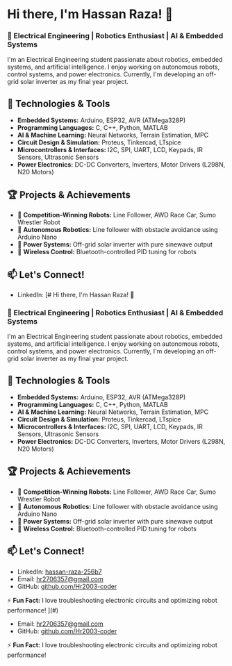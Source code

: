 # Hi there, I'm Hassan Raza! 👋

### 🚀 Electrical Engineering | Robotics Enthusiast | AI & Embedded Systems

I'm an Electrical Engineering student passionate about robotics, embedded systems, and artificial intelligence. I enjoy working on autonomous robots, control systems, and power electronics. Currently, I'm developing an off-grid solar inverter as my final year project.

## 🔧 Technologies & Tools
- **Embedded Systems:** Arduino, ESP32, AVR (ATMega328P)
- **Programming Languages:** C, C++, Python, MATLAB
- **AI & Machine Learning:** Neural Networks, Terrain Estimation, MPC
- **Circuit Design & Simulation:** Proteus, Tinkercad, LTspice
- **Microcontrollers & Interfaces:** I2C, SPI, UART, LCD, Keypads, IR Sensors, Ultrasonic Sensors
- **Power Electronics:** DC-DC Converters, Inverters, Motor Drivers (L298N, N20 Motors)

## 🏆 Projects & Achievements
- 🏅 **Competition-Winning Robots:** Line Follower, AWD Race Car, Sumo Wrestler Robot
- 🤖 **Autonomous Robotics:** Line follower with obstacle avoidance using Arduino Nano
- 🔋 **Power Systems:** Off-grid solar inverter with pure sinewave output
- 📡 **Wireless Control:** Bluetooth-controlled PID tuning for robots

## 📫 Let's Connect!
- LinkedIn: [# Hi there, I'm Hassan Raza! 👋

### 🚀 Electrical Engineering | Robotics Enthusiast | AI & Embedded Systems

I'm an Electrical Engineering student passionate about robotics, embedded systems, and artificial intelligence. I enjoy working on autonomous robots, control systems, and power electronics. Currently, I'm developing an off-grid solar inverter as my final year project.

## 🔧 Technologies & Tools
- **Embedded Systems:** Arduino, ESP32, AVR (ATMega328P)
- **Programming Languages:** C, C++, Python, MATLAB
- **AI & Machine Learning:** Neural Networks, Terrain Estimation, MPC
- **Circuit Design & Simulation:** Proteus, Tinkercad, LTspice
- **Microcontrollers & Interfaces:** I2C, SPI, UART, LCD, Keypads, IR Sensors, Ultrasonic Sensors
- **Power Electronics:** DC-DC Converters, Inverters, Motor Drivers (L298N, N20 Motors)

## 🏆 Projects & Achievements
- 🏅 **Competition-Winning Robots:** Line Follower, AWD Race Car, Sumo Wrestler Robot
- 🤖 **Autonomous Robotics:** Line follower with obstacle avoidance using Arduino Nano
- 🔋 **Power Systems:** Off-grid solar inverter with pure sinewave output
- 📡 **Wireless Control:** Bluetooth-controlled PID tuning for robots

## 📫 Let's Connect!
- LinkedIn: [hassan-raza-256b7](#)
- Email: [hr2706357@gmail.com](mailto:hr2706357@gmail.com)
- GitHub: [github.com/Hr2003-coder](https://github.com/Hr2003-coder)

⚡ **Fun Fact:** I love troubleshooting electronic circuits and optimizing robot performance!
](#)
- Email: [hr2706357@gmail.com](mailto:hr2706357@gmail.com)
- GitHub: [github.com/Hr2003-coder](https://github.com/Hr2003-coder)

⚡ **Fun Fact:** I love troubleshooting electronic circuits and optimizing robot performance!
